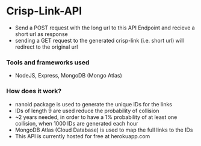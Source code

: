# Crisp-Link-API

- Send a POST request with the long url to this API Endpoint and recieve a short url as response
- sending a GET request to the generated crisp-link (i.e. short url) will redirect to the original url

### Tools and frameworks used

- NodeJS, Express, MongoDB (Mongo Atlas)

### How does it work?

- nanoid package is used to generate the unique IDs for the links
- IDs of length 9 are used reduce the probability of collision
- ~2 years needed, in order to have a 1% probability of at least one collision, when 1000 IDs are generated each hour
- MongoDB Atlas (Cloud Database) is used to map the full links to the IDs
- This API is currently hosted for free at herokuapp.com
